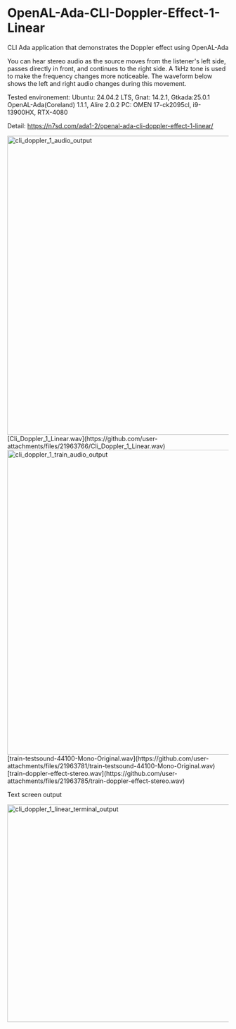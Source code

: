# OpenAL-Ada-CLI-Doppler-Effect-1-Linear
CLI Ada application that demonstrates the Doppler effect using OpenAL-Ada

You can hear stereo audio as the source moves from the listener's left side, passes directly in front, and continues to the right side. 
A 1kHz tone is used to make the frequency changes more noticeable. 
The waveform below shows the left and right audio changes during this movement.

Tested environement:
Ubuntu: 24.04.2 LTS, Gnat: 14.2.1, Gtkada:25.0.1
OpenAL-Ada(Coreland) 1.1.1, Alire 2.0.2
PC: OMEN 17-ck2095cl, i9-13900HX, RTX-4080

Detail: https://n7sd.com/ada1-2/openal-ada-cli-doppler-effect-1-linear/

<img width="1466" height="679" alt="cli_doppler_1_audio_output" src="https://github.com/user-attachments/assets/21a488c1-8652-45f4-b5c3-cef313da34d2" />
[Cli_Doppler_1_Linear.wav](https://github.com/user-attachments/files/21963766/Cli_Doppler_1_Linear.wav)


<img width="2013" height="692" alt="cli_doppler_1_train_audio_output" src="https://github.com/user-attachments/assets/30d24221-cb14-406f-9e3f-44f4e5e031de" />
[train-testsound-44100-Mono-Original.wav](https://github.com/user-attachments/files/21963781/train-testsound-44100-Mono-Original.wav)
[train-doppler-effect-stereo.wav](https://github.com/user-attachments/files/21963785/train-doppler-effect-stereo.wav)



Text screen output

<img width="550" height="494" alt="cli_doppler_1_linear_terminal_output" src="https://github.com/user-attachments/assets/5a8c281f-caae-4a55-acf2-ffd05d72f1e4" />
